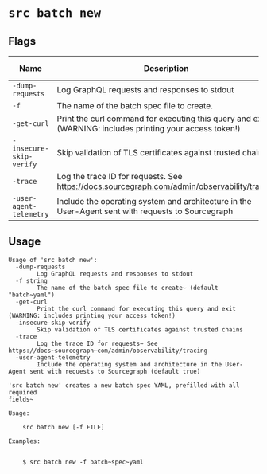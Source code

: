# `src batch new`


## Flags

| Name | Description | Default Value |
|------|-------------|---------------|
| `-dump-requests` | Log GraphQL requests and responses to stdout | `false` |
| `-f` | The name of the batch spec file to create. | `batch~yaml` |
| `-get-curl` | Print the curl command for executing this query and exit (WARNING: includes printing your access token!) | `false` |
| `-insecure-skip-verify` | Skip validation of TLS certificates against trusted chains | `false` |
| `-trace` | Log the trace ID for requests. See https://docs.sourcegraph.com/admin/observability/tracing | `false` |
| `-user-agent-telemetry` | Include the operating system and architecture in the User-Agent sent with requests to Sourcegraph | `true` |


## Usage

```
Usage of 'src batch new':
  -dump-requests
    	Log GraphQL requests and responses to stdout
  -f string
    	The name of the batch spec file to create~ (default "batch~yaml")
  -get-curl
    	Print the curl command for executing this query and exit (WARNING: includes printing your access token!)
  -insecure-skip-verify
    	Skip validation of TLS certificates against trusted chains
  -trace
    	Log the trace ID for requests~ See https://docs~sourcegraph~com/admin/observability/tracing
  -user-agent-telemetry
    	Include the operating system and architecture in the User-Agent sent with requests to Sourcegraph (default true)

'src batch new' creates a new batch spec YAML, prefilled with all required
fields~

Usage:

    src batch new [-f FILE]

Examples:


    $ src batch new -f batch~spec~yaml



```
	